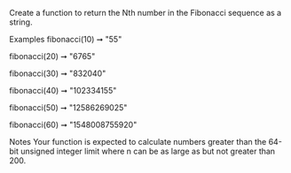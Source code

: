 Create a function to return the Nth number in the Fibonacci sequence as a string.

Examples
fibonacci(10) ➞ "55"

fibonacci(20) ➞ "6765"

fibonacci(30) ➞ "832040"

fibonacci(40) ➞ "102334155"

fibonacci(50) ➞ "12586269025"

fibonacci(60) ➞ "1548008755920"

Notes
Your function is expected to calculate numbers greater than the 64-bit unsigned integer limit where n can be as large as but not greater than 200.